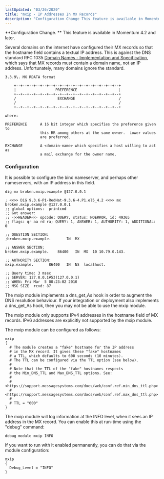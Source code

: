 ```yaml
---
lastUpdated: "03/26/2020"
title: "mxip - IP Addresses In MX Records"
description: "Configuration Change This feature is available in Momentum 4 2 and later Several domains on the internet have configured their MX records so that the hostname field contains a textual IP address This is against the DNS standard RFC 1035 Domain Names Implementation and Specification which says that MX records..."
---
```


<a name="idp22209360"></a> 

**Configuration Change. ** This feature is available in Momentum 4.2 and later.

Several domains on the internet have configured their MX records so that the hostname field contains a textual IP address. This is against the DNS standard RFC 1035 [Domain Names - Implementation and Specification](http://www.rfc-editor.org/rfc/rfc1035.txt), which says that MX records must contain a domain name, not an IP address. Unfortunately, many domains ignore the standard.

```
3.3.9\. MX RDATA format

    +--+--+--+--+--+--+--+--+--+--+--+--+--+--+--+--+
    |                  PREFERENCE                   |
    +--+--+--+--+--+--+--+--+--+--+--+--+--+--+--+--+
    /                   EXCHANGE                    /
    /                                               /
    +--+--+--+--+--+--+--+--+--+--+--+--+--+--+--+--+

where:

PREFERENCE      A 16 bit integer which specifies the preference given to
                this RR among others at the same owner.  Lower values
                are preferred.

EXCHANGE        A <domain-name> which specifies a host willing to act as
                a mail exchange for the owner name.
```

### <a name="modules.mxip.configuration"></a> Configuration

It is possible to configure the bind nameserver, and perhaps other nameservers, with an IP address in this field.

<a name="modules.mxip.test.domain.example"></a> 


```
dig mx broken.mxip.example @127.0.0.1

; <<>> DiG 9.3.6-P1-RedHat-9.3.6-4.P1.el5_4.2 <<>> mx broken.mxip.example @127.0.0.1
;; global options:  printcmd
;; Got answer:
;; ->>HEADER<<- opcode: QUERY, status: NOERROR, id: 49365
;; flags: qr aa rd ra; QUERY: 1, ANSWER: 1, AUTHORITY: 1, ADDITIONAL: 0

;; QUESTION SECTION:
;broken.mxip.example.		IN	MX

;; ANSWER SECTION:
broken.mxip.example.	86400	IN	MX	10 10.79.0.143.

;; AUTHORITY SECTION:
mxip.example.		86400	IN	NS	localhost.

;; Query time: 3 msec
;; SERVER: 127.0.0.1#53(127.0.0.1)
;; WHEN: Fri Mar  5 00:23:02 2010
;; MSG SIZE  rcvd: 87
```

The mxip module implements a dns_get_As hook in order to augment the DNS resolution behaviour. If your integration or deployment also implements a dns_get_As hook, then you may not be able to use the mxip module.

The mxip module only supports IPv4 addresses in the hostname field of MX records. IPv6 addresses are explicitly not supported by the mxip module.

The mxip module can be configured as follows:

```
mxip
{
  # The module creates a "fake" hostname for the IP address
  # in the MX record. It gives these "fake" hostnames
  # a TTL, which defaults to 600 seconds (10 minutes).
  # The TTL can be configured via the TTL option (see below).
  #
  # Note that the TTL of the "fake" hostnames respects
  # the Min_DNS_TTL and Max_DNS_TTL options. See:
  #
  # <https://support.messagesystems.com/docs/web/conf.ref.min_dns_ttl.php>
  # <https://support.messagesystems.com/docs/web/conf.ref.max_dns_ttl.php>
  #
  # TTL = "600"
}
```

The mxip module will log information at the INFO level, when it sees an IP address in the MX record. You can enable this at run-time using the "debug" command:

`debug module mxip INFO`

If you want to run with it enabled permanently, you can do that via the module configuration:

```
mxip
{
  Debug_Level = "INFO"
}
```